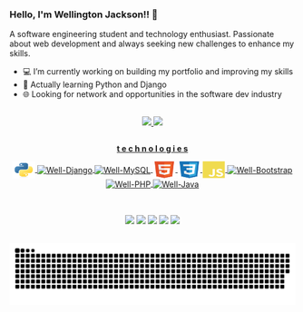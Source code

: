 ### Hello, I'm Wellington Jackson!! 👋
A software engineering student and technology enthusiast. Passionate about web development and always seeking new challenges to enhance my skills.

- 💻 I’m currently working on building my portfolio and improving my skills
- 🐍 Actually learning Python and Django
- 🌐 Looking for network and opportunities in the software dev industry

##
<div align="center">
  <a href="https://github.com/jsrwell">
  <img height="180em" src="https://github-readme-stats.vercel.app/api?username=jsrwell&show_icons=true&theme=transparent&include_all_commits=true&count_private=true"/>
  <img height="180em" src="https://github-readme-stats.vercel.app/api/top-langs/?username=jsrwell&layout=compact&langs_count=7&theme=transparent"/>
</div>
  
##
<div align="center">
  <p><strong>t e c h n o l o g i e s </strong></p>
  <div style="display: inline_block" align="center">
    <img align="center" alt="Well-Python" height="30" width="40" src="https://raw.githubusercontent.com/devicons/devicon/master/icons/python/python-original.svg">
    <img align="center" alt="Well-Django" height="30" width="40" src="https://cdn.jsdelivr.net/gh/devicons/devicon/icons/django/django-plain.svg">
    <img align="center" alt="Well-MySQL" height="30" width="40" src="https://cdn.jsdelivr.net/gh/devicons/devicon/icons/mysql/mysql-original-wordmark.svg">
    <img align="center" alt="Well-HTML" height="30" width="40" src="https://raw.githubusercontent.com/devicons/devicon/master/icons/html5/html5-original.svg">
    <img align="center" alt="Well-CSS" height="30" width="40" src="https://raw.githubusercontent.com/devicons/devicon/master/icons/css3/css3-original.svg">
    <img align="center" alt="Well-Js" height="30" width="40" src="https://raw.githubusercontent.com/devicons/devicon/master/icons/javascript/javascript-plain.svg">
    <img align="center" alt="Well-Bootstrap" height="30" width="40" src="https://cdn.jsdelivr.net/gh/devicons/devicon/icons/bootstrap/bootstrap-original.svg">
    <img align="center" alt="Well-PHP" height="30" width="40" src="https://cdn.jsdelivr.net/gh/devicons/devicon/icons/php/php-plain.svg">
    <img align="center" alt="Well-Java" height="30" width="40" src="https://cdn.jsdelivr.net/gh/devicons/devicon/icons/java/java-original.svg">   
  </div>
</div>
  
##
<div align="center"><br>
  <a href="https://www.linkedin.com/in/jsrwell" target="_blank"><img src="https://img.shields.io/badge/-LinkedIn-%230077B5?style=for-the-badge&logo=linkedin&logoColor=white" target="_blank"></a>
  <a href="mailto:wellingtonjsramos@gmail.com"><img src="https://img.shields.io/badge/-Gmail-%23333?style=for-the-badge&logo=gmail&logoColor=white" target="_blank"></a>
  <a href="https://wa.me/5541997258110" target="_blank"><img src="https://img.shields.io/badge/WhatsApp-25D366?style=for-the-badge&logo=whatsapp&logoColor=white" target="_blank"></a>
  <a href="https://instagram.com/jsrwell" target="_blank"><img src="https://img.shields.io/badge/-Instagram-%23E4405F?style=for-the-badge&logo=instagram&logoColor=white" target="_blank"></a>
  <a href="https://twitter.com/jsrwell" target="_blank"><img src="https://img.shields.io/badge/Twitter-1DA1F2?style=for-the-badge&logo=twitter&logoColor=white" target="_blank"></a>
</div>
  
##

<picture>
  <source media="(prefers-color-scheme: dark)" srcset="https://raw.githubusercontent.com/jsrwell/jsrwell/output/github-contribution-grid-snake-dark.svg">
  <source media="(prefers-color-scheme: light)" srcset="https://raw.githubusercontent.com/jsrwell/jsrwell/output/github-contribution-grid-snake.svg">
  <img alt="github contribution grid snake animation" src="https://raw.githubusercontent.com/jsrwell/jsrwell/output/github-contribution-grid-snake.svg">
</picture>
